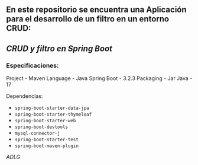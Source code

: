 En este repositorio se encuentra una Aplicación para el desarrollo de un filtro en un entorno CRUD:
-
## ***CRUD y filtro en Spring Boot***

### Especificaciones:

Project - Maven
Language - Java
Spring Boot - 3.2.3
Packaging - Jar
Java - 17

Dependencias:
* `spring-boot-starter-data-jpa`
* `spring-boot-starter-thymeleaf`
* `spring-boot-starter-web`
* `spring-boot-devtools`
* `mysql-connector-j`
* `spring-boot-starter-test`
* `spring-boot-maven-plugin`

*ADLG*